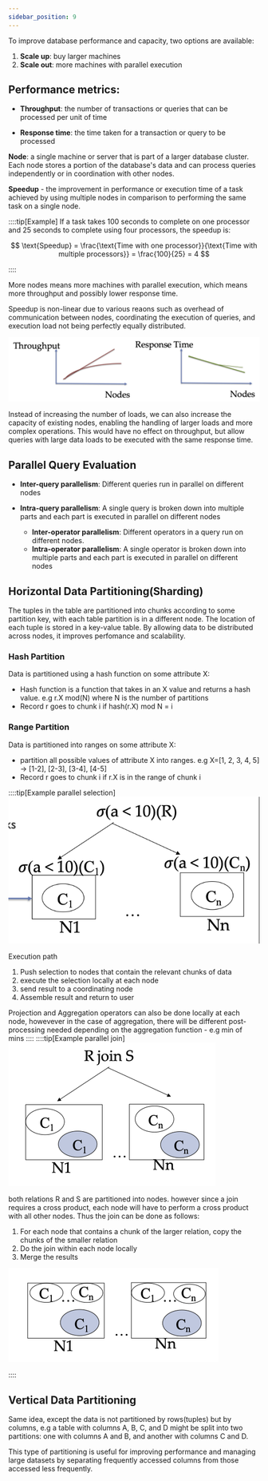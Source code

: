 ```yaml
---
sidebar_position: 9
---
```


To improve database performance and capacity, two options are available:

1. **Scale up**: buy larger machines
2. **Scale out**: more machines with parallel execution

## Performance metrics:

- **Throughput**: the number of transactions or queries that can be processed per unit of time

- **Response time**: the time taken for a transaction or query to be processed

**Node**: a single machine or server that is part of a larger database cluster. Each node stores a portion of the database's data and can process queries independently or in coordination with other nodes.

**Speedup** - the improvement in performance or execution time of a task achieved by using multiple nodes in comparison to performing the same task on a single node.

::::tip[Example]
If a task takes 100 seconds to complete on one processor and 25 seconds to complete using four processors, the speedup is:

$$
 \text{Speedup} = \frac{\text{Time with one processor}}{\text{Time with multiple processors}} = \frac{100}{25} = 4
$$

::::

More nodes means more machines with parallel execution, which means more throughput and possibly lower response time.

Speedup is non-linear due to various reaons such as overhead of communication between nodes, coordinating the execution of queries, and execution load not being perfectly equally distributed.

![Speedup](../../../images/Year%204/Database%20Systems/Large-Scale%20Data%20Processing/Speedup.png)

Instead of increasing the number of loads, we can also increase the capacity of existing nodes, enabling the handling of larger loads and more complex operations. This would have no effect on throughput, but allow queries with large data loads to be executed with the same response time.

## Parallel Query Evaluation

- **Inter-query parallelism**: Different queries run in parallel on different nodes
- **Intra-query parallelism**: A single query is broken down into multiple parts and each part is executed in parallel on different nodes

  - **Inter-operator parallelism**: Different operators in a query run on different nodes.
  - **Intra-operator parallelism**: A single operator is broken down into multiple parts and each part is executed in parallel on different nodes

## Horizontal Data Partitioning(Sharding)

The tuples in the table are partitioned into chunks according to some partition key, with each table partition is in a different node. The location of each tuple is stored in a key-value table. By allowing data to be distributed across nodes, it improves perfomance and scalability.

### Hash Partition

Data is partitioned using a hash function on some attribute X:

- Hash function is a function that takes in an X value and returns a hash value. e.g r.X mod(N) where N is the number of partitions
- Record r goes to chunk i if hash(r.X) mod N = i

### Range Partition

Data is partitioned into ranges on some attribute X:

- partition all possible values of attribute X into ranges. e.g X=[1, 2, 3, 4, 5] -> [1-2], [2-3], [3-4], [4-5]
- Record r goes to chunk i if r.X is in the range of chunk i

::::tip[Example parallel selection]
![Parallel selection](../../../images/Year%204/Database%20Systems/Large-Scale%20Data%20Processing/parallelSelection.png)

Execution path

1. Push selection to nodes that contain the relevant chunks of data
2. execute the selection locally at each node
3. send result to a coordinating node
4. Assemble result and return to user

Projection and Aggregation operators can also be done locally at each node, howevever in the case of aggregation, there will be different post-processing needed depending on the aggregation function - e.g min of mins
::::
::::tip[Example parallel join]
![Parallel join](../../../images/Year%204/Database%20Systems/Large-Scale%20Data%20Processing/paralleljoin1.png)

both relations R and S are partitioned into nodes. however since a join requires a cross product, each node will have to perform a cross product with all other nodes. Thus the join can be done as follows:

1. For each node that contains a chunk of the larger relation, copy the chunks of the smaller relation
2. Do the join within each node locally
3. Merge the results

![Parallel join](../../../images/Year%204/Database%20Systems/Large-Scale%20Data%20Processing/paralleljoin2.png)

::::

## Vertical Data Partitioning

Same idea, except the data is not partitioned by rows(tuples) but by columns, e.g a table with columns A, B, C, and D might be split into two partitions: one with columns A and B, and another with columns C and D.

This type of partitioning is useful for improving performance and managing large datasets by separating frequently accessed columns from those accessed less frequently.
